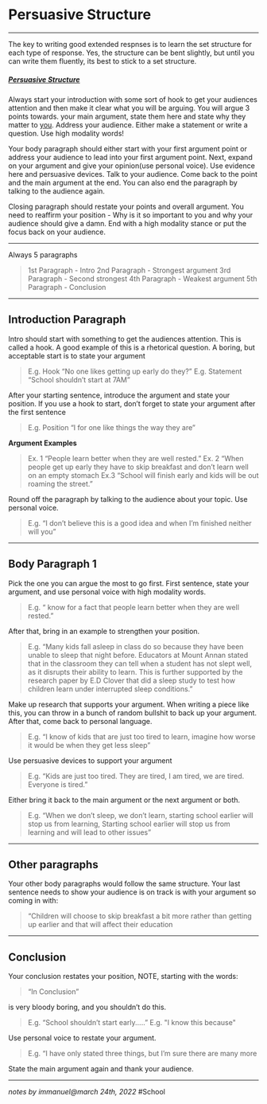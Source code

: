 # Persuasive Structure
---

The key to writing good extended respnses is to learn the set structure for each type of response. Yes, the structure can be bent slightly, but until you can write them fluently, its best to stick to a set structure.

##### <u>Persuasive Structure</u>
Always start your introduction with some sort of hook to get your audiences attention and then make it clear what you will be arguing. You will argue 3 points towards. your main argument, state them here and state why they matter to <u>you</u>. Address your audience. Either make a statement or write a question. Use high modality words!

Your body paragraph should either start with your first argument point or address your audience to lead into your first argument point. Next, expand on your argument and give your opinion(use personal voice). Use evidence here and persuasive devices. Talk to your audience. Come back to the point and the main argument at the end. You can also end the paragraph by talking to the audience again.

Closing paragraph should restate your points and overall argument. You need to reaffirm your position - Why is it so important to you and why your audience should give a damn. End with a high modality stance or put the focus back on your audience.

---
Always 5 paragraphs

> 1st Paragraph - Intro
> 2nd Paragraph - Strongest argument
> 3rd Paragraph - Second strongest
> 4th Paragraph - Weakest argument
> 5th Paragraph - Conclusion

---

## Introduction Paragraph
Intro should start with something to get the audiences attention. This is called a hook. A good example of this is a rhetorical question. A boring, but acceptable start is to state your argument
> E.g. Hook “No one likes getting up early do they?”
> E.g. Statement “School shouldn’t start at 7AM”

After your starting sentence, introduce the argument and state your position. If you use a hook to start, don’t forget to state your argument after the first sentence

> E.g. Position “I for one like things the way they are”

**Argument Examples**

> Ex. 1 “People learn better when they are well rested.”
> Ex. 2 “When people get up early they have to skip breakfast and don’t learn well on an empty stomach
> Ex.3 “School will finish early and kids will be out roaming the street.”

Round off the paragraph by talking to the audience about your topic. Use personal voice.

> E.g. “I don’t believe this is a good idea and when I’m finished neither will you”

  
---

## Body Paragraph 1
Pick the one you can argue the most to go first. First sentence, state your argument, and use personal voice with high modality words.

> E.g. “ know for a fact that people learn better when they are well rested.”
  
After that, bring in an example to strengthen your position.

> E.g. “Many kids fall asleep in class do so because they have been unable to sleep that night before. Educators at Mount Annan stated that in the classroom they can tell when a student has not slept well, as it disrupts their ability to learn. This is further supported by the research paper by E.D Clover that did a sleep study to test how children learn under interrupted sleep conditions.”


Make up research that supports your argument. When writing a piece like this, you can throw in a bunch of random bullshit to back up your argument. After that, come back to personal language.  

> E.g. “I know of kids that are just too tired to learn, imagine how worse it would be when they get less sleep”

Use persuasive devices to support your argument

> E.g. “Kids are just too tired. They are tired, I am tired, we are tired. Everyone is tired.”  

Either bring it back to the main argument or the next argument or both.

> E.g. “When we don’t sleep, we don’t learn, starting school earlier will stop us from learning, Starting school earlier will stop us from learning and will lead to other issues”

---

## Other paragraphs
Your other body paragraphs would follow the same structure. Your last sentence needs to show your audience is on track is with your argument so coming in with:

> “Children will choose to skip breakfast a bit more rather than getting up earlier and that will affect their education

---

  

## Conclusion

  

Your conclusion restates your position, NOTE, starting with the words:

> “In Conclusion”
  
is very bloody boring, and you shouldn’t do this.

> E.g. “School shouldn’t start early.....”
> E.g. "I know this because"

Use personal voice to restate your argument.

> E.g. “I have only stated three things, but I’m sure there are many more

State the main argument again and thank your audience.

---

*notes by immanuel@march 24th, 2022*
#School